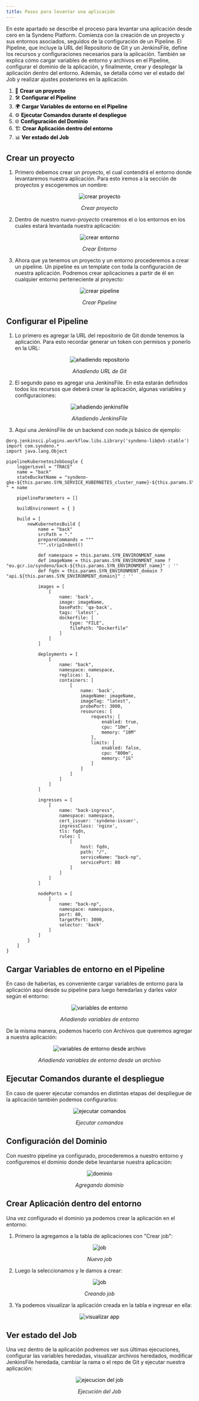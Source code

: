 ```yaml
---
title: Pasos para levantar una aplicación
---
```


En este apartado se describe el proceso para levantar una aplicación desde cero en la Syndeno Platform. 
Comienza con la creación de un proyecto y sus entornos asociados, seguidos de la configuración de un Pipeline. El Pipeline, que incluye la URL del Repositorio de Git y un JenkinsFile, define los recursos y configuraciones necesarios para la aplicación. También se explica cómo cargar variables de entorno y archivos en el Pipeline, configurar el dominio de la aplicación, y finalmente, crear y desplegar la aplicación dentro del entorno. Además, se detalla cómo ver el estado del Job y realizar ajustes posteriores en la aplicación.

<style>
 /*cambiar el color de los enlaces
 */
a {
    color: black; /* Set the color to black */
    text-decoration: none; /* Remove underline */
}
</style>

1. 🚀 [**Crear un proyecto**](#crear-un-proyecto)
2. 🛠️ [**Configurar el Pipeline**](#configurar-el-pipeline)
3. 🌍 [**Cargar Variables de entorno en el Pipeline**](#cargar-variables-de-entorno-en-el-pipeline)
4. ⚙️ [**Ejecutar Comandos durante el despliegue**](#ejecutar-comandos-durante-el-despliegue)
5. 🌐 [**Configuración del Dominio**](#configuración-del-dominio)
6. 🏗️ [**Crear Aplicación dentro del entorno**](#crear-aplicación-dentro-del-entorno)
7. 📊 [**Ver estado del Job**](#ver-estado-del-job)

## Crear un proyecto
1. Primero debemos crear un proyecto, el cual contendrá el entorno donde levantaremos nuestra aplicación. Para esto iremos a la sección de proyectos y escogeremos un nombre:
<div style="text-align: center;">
  <a href="/src/content/docs/img/levantar-app/crear-proyecto.png">
    <img src="/src/content/docs/img/levantar-app/crear-proyecto.png" alt="crear proyecto" title="crear proyecto" style="max-width: 100%; height: auto;">
  </a>
  <p><em>Crear proyecto</em></p>
</div>

2. Dentro de nuestro *nuevo-proyecto* crearemos el o los entornos en los cuales estará levantada nuestra aplicación:
<div style="text-align: center;">
  <a href="/src/content/docs/img/levantar-app/crear-entorno.png">
    <img src="/src/content/docs/img/levantar-app/crear-entorno.png" alt="crear entorno" title="crear entorno" style="max-width: 100%; height: auto;">
  </a>
  <p><em>Crear Entorno</em></p>
</div>

3. Ahora que ya tenemos un proyecto y un entorno procederemos a crear un pipeline. Un pipeline es un template con toda la configuración de nuestra aplicación. Podremos crear aplicaciones a partir de él en cualquier entorno perteneciente al proyecto:
<div style="text-align: center;">
  <a href="/src/content/docs/img/levantar-app/crear-pipeline.png">
    <img src="/src/content/docs/img/levantar-app/crear-pipeline.png" alt="crear pipeline" title="crear pipeline" style="max-width: 100%; height: auto;">
  </a>
  <p><em>Crear Pipeline</em></p>
</div>

## Configurar el Pipeline
1. Lo primero es agregar la URL del repositorio de Git donde tenemos la aplicación. Para esto recordar generar un token con permisos y ponerlo en la URL:
<div style="text-align: center;">
  <a href="/src/content/docs/img/levantar-app/url-git.png">
    <img src="/src/content/docs/img/levantar-app/url-git.png" alt="añadiendo repositorio" title="añadiendo repositorio" style="max-width: 100%; height: auto;">
  </a>
  <p><em>Añadiendo URL de Git</em></p>
</div>

2. El segundo paso es agregar una JenkinsFile. En esta estarán definidos todos los recursos que deberá crear la aplicación, algunas variables y configuraciones:
<div style="text-align: center;">
  <a href="/src/content/docs/img/levantar-app/jenkinsfile.png">
    <img src="/src/content/docs/img/levantar-app/jenkinsfile.png" alt="añadiendo jenkinsfile" title="añadiendo jenkinsfile" style="max-width: 100%; height: auto;">
  </a>
  <p><em>Añadiendo JenkinsFile</em></p>
</div>

3. Aquí una JenkinsFile de un backend con node.js básico de ejemplo:
```
@org.jenkinsci.plugins.workflow.libs.Library('syndeno-lib@v5-stable')
import com.syndeno.*
import java.lang.Object

pipelineKubernetesJobGoogle {
    loggerLevel = "TRACE"
    name = "back"
    stateBucketName = "syndeno-gke-${this.params.SYN_SERVICE_KUBERNETES_cluster_name}-${this.params.SYN_ENVIRONMENT_name}-" + name
    
    pipelineParameters = []
    
    buildEnvironment = { }
    
    build = [
        newKubernetesBuild {
            name = "back"
            srcPath = "."
            prepareCommands = """
            """.stripIndent()
            
            def namespace = this.params.SYN_ENVIRONMENT_name
            def imageName = this.params.SYN_ENVIRONMENT_name ? "eu.gcr.io/syndeno/back-${this.params.SYN_ENVIRONMENT_name}" : ''
            def fqdn = this.params.SYN_ENVIRONMENT_domain ? "api.${this.params.SYN_ENVIRONMENT_domain}" : ''
            
            images = [
                [
                    name: 'back',
                    image: imageName,
                    basePath: 'qa-back',
                    tags: 'latest',
                    dockerfile: [
                        type: "FILE",
                        filePath: "Dockerfile"
                    ]
                ]
            ]
            
            deployments = [
                [
                    name: "back",
                    namespace: namespace,
                    replicas: 1,
                    containers: [
                        [
                            name: 'back',
                            imageName: imageName,
                            imageTag: "latest",
                            probePort: 3000,
                            resources: [
                                requests: [
                                    enabled: true,
                                    cpu: "10m",
                                    memory: "10M"
                                ],
                                limits: [
                                    enabled: false,
                                    cpu: "800m",
                                    memory: "1G"
                                ]
                            ]
                        ]
                    ]
                ]
            ]
            
            ingresses = [
                [
                    name: "back-ingress",
                    namespace: namespace,
                    cert_issuer: 'syndeno-issuer',
                    ingressClass: 'nginx',
                    tls: fqdn,
                    rules: [
                        [
                            host: fqdn,
                            path: "/",
                            serviceName: "back-np",
                            servicePort: 80
                        ]
                    ]
                ]
            ]
            
            nodePorts = [
                [
                    name: "back-np",
                    namespace: namespace,
                    port: 80,
                    targetPort: 3000,
                    selector: 'back'
                ]
            ]
        }
    ]
}
```

## Cargar Variables de entorno en el Pipeline
En caso de haberlas, es conveniente cargar variables de entorno para la aplicación aquí desde su pipeline para luego heredarlas y darles valor según el entorno:
<div style="text-align: center;">
  <a href="/src/content/docs/img/levantar-app/var-job.png">
    <img src="/src/content/docs/img/levantar-app/var-job.png" alt="variables de entorno" title="variables de entorno" style="max-width: 100%; height: auto;">
  </a>
  <p><em>Añadiendo variables de entorno</em></p>
</div>

De la misma manera, podemos hacerlo con Archivos que queremos agregar a nuestra aplicación:
<div style="text-align: center;">
  <a href="/src/content/docs/img/levantar-app/var-from-files.png">
    <img src="/src/content/docs/img/levantar-app/var-from-files.png" alt="variables de entorno desde archivo" title="variables de entorno desde archivo" style="max-width: 100%; height: auto;">
  </a>
  <p><em>Añadiendo variables de entorno desde un archivo</em></p>
</div>

## Ejecutar Comandos durante el despliegue
En caso de querer ejecutar comandos en distintas etapas del despliegue de la aplicación también podemos configurarlos:
<div style="text-align: center;">
  <a href="/src/content/docs/img/levantar-app/comandos.png">
    <img src="/src/content/docs/img/levantar-app/comandos.png" alt="ejecutar comandos" title="ejecutar comandos" style="max-width: 100%; height: auto;">
  </a>
  <p><em>Ejecutar comandos</em></p>
</div>

## Configuración del Dominio
Con nuestro pipeline ya configurado, procederemos a nuestro entorno y configuremos el dominio donde debe levantarse nuestra aplicación:
<div style="text-align: center;">
  <a href="/src/content/docs/img/levantar-app/dominio.png">
    <img src="/src/content/docs/img/levantar-app/dominio.png" alt="dominio" title="dominio" style="max-width: 100%; height: auto;">
  </a>
  <p><em>Agregando dominio</em></p>
</div>

## Crear Aplicación dentro del entorno
Una vez configurado el dominio ya podemos crear la aplicación en el entorno:
1. Primero la agregamos a la tabla de aplicaciones con "Crear job":
<div style="text-align: center;">
  <a href="/src/content/docs/img/levantar-app/nuevo-job.png">
    <img src="/src/content/docs/img/levantar-app/nuevo-job.png" alt="job" title="job" style="max-width: 100%; height: auto;">
  </a>
  <p><em>Nuevo job</em></p>
</div>

2. Luego la seleccionamos y le damos a crear: 
<div style="text-align: center;">
  <a href="/src/content/docs/img/levantar-app/crear-job.png">
    <img src="/src/content/docs/img/levantar-app/crear-job.png" alt="job" title="job" style="max-width: 100%; height: auto;">
  </a>
  <p><em>Creando job</em></p>
</div>

3. Ya podemos visualizar la aplicación creada en la tabla e ingresar en ella:
<div style="text-align: center;">
  <a href="/src/content/docs/img/levantar-app/visualizar-app.png">
    <img src="/src/content/docs/img/levantar-app/visualizar-app.png" alt="visualizar app" title="visualizar app" style="max-width: 100%; height: auto;">
  </a>
</div>

## Ver estado del Job
Una vez dentro de la aplicación podremos ver sus últimas ejecuciones, configurar las variables heredadas, visualizar archivos heredados, modificar JenkinsFile heredada, cambiar la rama o el repo de Git y ejecutar nuestra aplicación:
<div style="text-align: center;">
  <a href="/src/content/docs/img/levantar-app/ejecucion-job.png">
    <img src="/src/content/docs/img/levantar-app/ejecucion-job.png" alt="ejecucion del job" title="ejecucion del job" style="max-width: 100%; height: auto;">
  </a>
  <p><em>Ejecución del Job</em></p>
</div>
